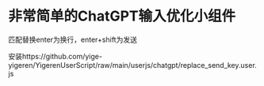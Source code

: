 # 非常简单的ChatGPT输入优化小组件

匹配替换enter为换行，enter+shift为发送

安装https://github.com/yige-yigeren/YigerenUserScript/raw/main/userjs/chatgpt/replace_send_key.user.js